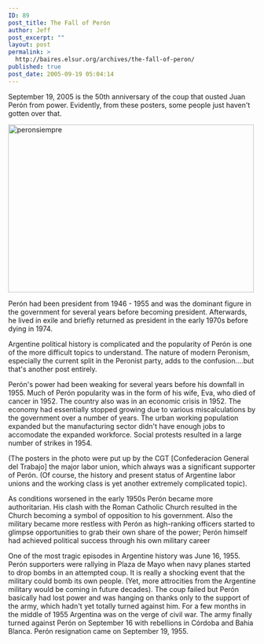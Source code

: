 ```yaml
---
ID: 89
post_title: The Fall of Perón
author: Jeff
post_excerpt: ""
layout: post
permalink: >
  http://baires.elsur.org/archives/the-fall-of-peron/
published: true
post_date: 2005-09-19 05:04:14
---
```


September 19, 2005 is the 50th anniversary of the coup that ousted Juan Perón from power. Evidently, from these posters, some people just haven't gotten over that. 

<a data-flickr-embed="true"  href="https://www.flickr.com/photos/jeffbarry/25047057114/in/album-394555/" title="peronsiempre"><img src="https://farm2.staticflickr.com/1665/25047057114_80745cbed1.jpg" width="500" height="341" alt="peronsiempre"></a>


Perón had been president from 1946 - 1955 and was the dominant figure in the government for several years before becoming president. Afterwards, he lived in exile and briefly returned as president in the early 1970s before dying in 1974.

Argentine political history is complicated and the popularity of Perón is one of the more difficult topics to understand. The  nature of modern Peronism, especially the current split in the Peronist party, adds to the confusion....but that's another post entirely. 

Perón's power had been weaking for several years before his downfall in 1955.  Much of Perón popularity was in the form of his wife, Eva, who died of cancer in 1952.  The country also was in an economic crisis in 1952. The economy had essentially stopped growing due to various miscalculations by the government over a number of years.  The urban working population expanded but the manufacturing sector didn't have enough jobs to accomodate the expanded workforce.  Social protests resulted in a large number of strikes in 1954.  

(The posters in the photo were put up by the CGT [Confederacíon General del Trabajo] the major labor union, which always was a significant supporter of Perón. (Of course, the history and present status of Argentine labor unions and the working class is yet another extremely complicated topic). 

As conditions worsened in the early 1950s Perón became more authoritarian. His clash with the Roman Catholic Church resulted in the Church becoming a symbol of opposition to his government.  Also the military became more restless with Perón as high-ranking officers started to glimpse opportunities to grab their own share of the power; Perón himself had achieved political success through his own military career

One of the most tragic episodes in Argentine history was  June 16, 1955. Perón supporters were rallying in Plaza de Mayo when navy planes started to drop bombs  in an attempted coup. It is really a shocking event that the military could bomb its own people.  (Yet, more  attrocities from the Argentine military would be coming in future decades).  The coup failed but Perón basically had lost power and was hanging on thanks only to the support of the army, which hadn't yet totally turned against him.  For a few months in the middle of 1955 Argentina was on the verge of civil war.  The army finally turned against Perón on September 16 with rebellions in Córdoba and Bahia Blanca.  Perón resignation came on September 19, 1955. 
<br clear="all" />